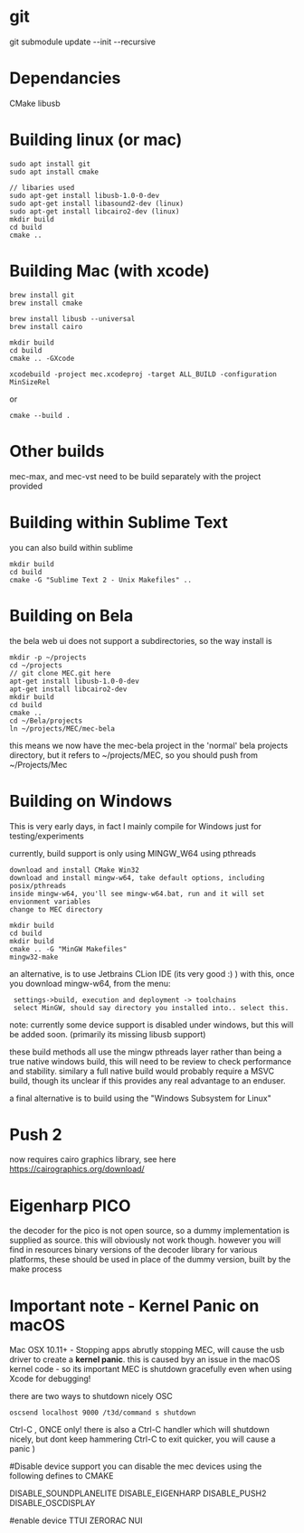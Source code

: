 # git 
git submodule update --init --recursive

# Dependancies
CMake
libusb

# Building linux (or mac)

    sudo apt install git
    sudo apt install cmake

    // libaries used
    sudo apt-get install libusb-1.0-0-dev
    sudo apt-get install libasound2-dev (linux)
    sudo apt-get install libcairo2-dev (linux) 
    mkdir build
    cd build
    cmake .. 


# Building Mac (with xcode)

    brew install git
    brew install cmake
 
    brew install libusb --universal
    brew install cairo

    mkdir build
    cd build
    cmake .. -GXcode 

    xcodebuild -project mec.xcodeproj -target ALL_BUILD -configuration MinSizeRel

or

    cmake --build .

# Other builds
mec-max, and mec-vst need to be build separately with the project provided

# Building within Sublime Text

you can also build within sublime

    mkdir build
    cd build
    cmake -G "Sublime Text 2 - Unix Makefiles" .. 


# Building on Bela
the bela web ui does not support a subdirectories, so the way install is
  
    mkdir -p ~/projects
    cd ~/projects 
    // git clone MEC.git here
    apt-get install libusb-1.0-0-dev
    apt-get install libcairo2-dev
    mkdir build
    cd build
    cmake .. 
    cd ~/Bela/projects
    ln ~/projects/MEC/mec-bela

this means we now have the mec-bela project in the 'normal' bela projects directory, but it refers to ~/projects/MEC, so you should push from ~/Projects/Mec


# Building on Windows
This is very early days, in fact I mainly compile for Windows just for testing/experiments

currently, build support is only using  MINGW_W64 using pthreads
    
    download and install CMake Win32
    download and install mingw-w64, take default options, including posix/pthreads
    inside mingw-w64, you'll see mingw-w64.bat, run and it will set envionment variables
    change to MEC directory 

    mkdir build
    cd build
    mkdir build
    cmake .. -G "MinGW Makefiles"
    mingw32-make


an alternative, is to use Jetbrains CLion IDE (its very good :) ) 
with this, once you download mingw-w64, from the menu:

     settings->build, execution and deployment -> toolchains
     select MinGW, should say directory you installed into.. select this.


note: currently some device support is disabled under windows, but this will be added soon.
(primarily its missing libusb support)

these build methods all use the mingw pthreads layer rather than being a true native windows build, this will need to be review to check performance and stability.
similary a full native build would probably require a MSVC build, though its unclear if this provides any real advantage to an enduser.


a final alternative is to build using the "Windows Subsystem for Linux"

# Push 2
now requires cairo graphics library, see here
https://cairographics.org/download/


# Eigenharp PICO
the decoder for the pico is not open source, so a dummy implementation is supplied as source.
this will obviously not work though.
however you will find in resources binary versions of the decoder library for various platforms, these should be used in place of the dummy version, built by the make process



# Important note - Kernel Panic on macOS
Mac OSX 10.11+ - Stopping apps
abrutly stopping MEC, will cause the usb driver to create a **kernel panic**.
this is caused byy an issue in the macOS kernel code - so its important MEC is shutdown gracefully even when using Xcode for debugging!

there are two ways to shutdown nicely
OSC

    oscsend localhost 9000 /t3d/command s shutdown

Ctrl-C , ONCE only!
there is also a Ctrl-C handler which will shutdown nicely, but dont keep hammering Ctrl-C to exit quicker, you will cause a panic )



#Disable device support
you can disable the mec devices using the following defines to CMAKE

DISABLE_SOUNDPLANELITE
DISABLE_EIGENHARP
DISABLE_PUSH2
DISABLE_OSCDISPLAY

#enable device
TTUI
ZERORAC
NUI
